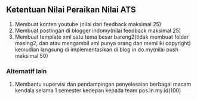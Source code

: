 ## Ketentuan Nilai Peraikan Nilai ATS

1. Membuat konten youtube (nilai dari feedback maksimal 25)
2. Membuat postingan di blogger indomy(nilai feedback maksimal 25)
3. Membuat template xml satu tema besar bareng2(tidak membuat folder masing2, dan atau mengambil xml punya orang dan memiliki copyright) kemudian langsung di implementasikan di blog in.do.my(nilai push maksimal 50)

### Alternatif lain
1. Membantu supervisi dan pendampingan penyelesaian berbagai macam kendala selama 1 semester kedepan kepada team pos.in.my.id(100)
<!--

**Here are some ideas to get you started:**

🙋‍♀️ A short introduction - what is your organization all about?
🌈 Contribution guidelines - how can the community get involved?
👩‍💻 Useful resources - where can the community find your docs? Is there anything else the community should know?
🍿 Fun facts - what does your team eat for breakfast?
🧙 Remember, you can do mighty things with the power of [Markdown](https://docs.github.com/github/writing-on-github/getting-started-with-writing-and-formatting-on-github/basic-writing-and-formatting-syntax)
-->
